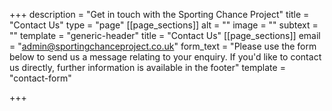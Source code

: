 +++
description = "Get in touch with the Sporting Chance Project"
title = "Contact Us"
type = "page"
[[page_sections]]
alt = ""
image = ""
subtext = ""
template = "generic-header"
title = "Contact Us"
[[page_sections]]
email = "admin@sportingchanceproject.co.uk"
form_text = "Please use the form below to send us a message relating to your enquiry. If you'd like to contact us directly, further information is available in the footer"
template = "contact-form"

+++
